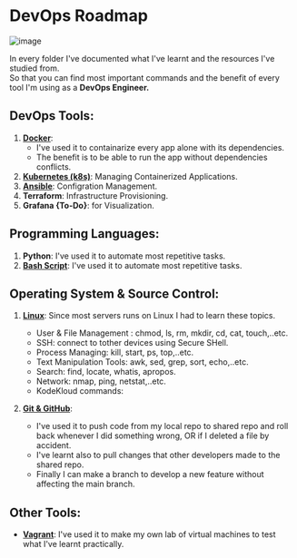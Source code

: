 # DevOps Roadmap

![image](https://user-images.githubusercontent.com/83673888/181917545-01814dd5-8d76-48f0-af1e-a6e702882e0a.png)



In every folder I've documented what I've learnt and the resources I've studied from.<br>
So that you can find most important commands and the benefit of every tool I'm using as a **DevOps Engineer.**

## DevOps Tools:
1. [**Docker**](https://github.com/AbdassalamAhmad/DevOps_Learning_Journey/tree/main/Docker): 
    - I've used it to containarize every app alone with its dependencies.
    - The benefit is to be able to run the app without dependencies conflicts.
2. [**Kubernetes (k8s)**](https://github.com/AbdassalamAhmad/DevOps_Learning_Journey/tree/main/Kubernetes): Managing Containerized Applications.
3. [**Ansible**](https://github.com/AbdassalamAhmad/DevOps_Learning_Journey/tree/main/Ansible): Configration Management.
4. **Terraform**: Infrastructure Provisioning.
5. **Grafana {To-Do}**: for Visualization.

## Programming Languages:
1. **Python**: I've used it to automate most repetitive tasks.
2. [**Bash Script**](https://github.com/AbdassalamAhmad/DevOps_Learning_Journey/tree/main/Bash%20Script): I've used it to automate most repetitive tasks.

## Operating System & Source Control:
1. [**Linux**](https://github.com/AbdassalamAhmad/DevOps_Learning_Journey/tree/main/Linux): Since most servers runs on Linux I had to learn these topics.
    - User & File Management : chmod, ls, rm, mkdir, cd, cat, touch,..etc.
    - SSH: connect to tother devices using Secure SHell.
    - Process Managing: kill, start, ps, top,..etc.
    - Text Manipulation Tools: awk, sed, grep, sort, echo,..etc.
    - Search: find, locate, whatis, apropos.
    - Network: nmap, ping, netstat,..etc.
    - KodeKloud commands:

2. [**Git & GitHub**](https://github.com/AbdassalamAhmad/DevOps_Learning_Journey/tree/main/Git%20%26%20GitHub):
    - I've used it to push code from my local repo to shared repo and roll back whenever I did something wrong, OR if I deleted a file by accident.
    - I've learnt also to pull changes that other developers made to the shared repo.
    - Finally I can make a branch to develop a new feature without affecting the main branch.

## Other Tools:
* [**Vagrant**](https://github.com/AbdassalamAhmad/DevOps_Learning_Journey/tree/main/Vagrant): I've used it to make my own lab of virtual machines to test what I've learnt practically.

